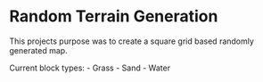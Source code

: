 Random Terrain Generation 
======
This projects purpose was to create a square grid based randomly generated map. 

Current block types:
    - Grass
    - Sand
    - Water
